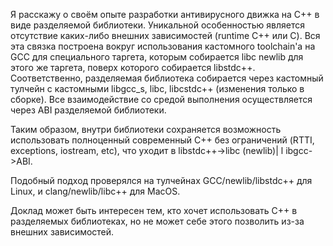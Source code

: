 Я расскажу о своём опыте разработки антивирусного движка на C++ в виде разделяемой библиотеки. Уникальной особенностью является отсутствие каких-либо внешних зависимостей (runtime C++ или C). Вся эта связка построена вокруг использования кастомного toolchain'а на GCC для специального таргета, которым собирается libc newlib для этого же таргета, поверх которого собирается libstdc++. Соответственно, разделяемая библиотека собирается через кастомный тулчейн с кастомными libgcc_s, libc, libcstdc++ (изменения только в сборке). Все взаимодействие со средой выполнения осуществляется через ABI разделяемой библиотеки.

Таким образом, внутри библиотеки сохраняется возможность использовать полноценный современный С++ без ограничений (RTTI, exceptions, iostream, etc), что уходит в libstdc++->libc (newlib)| l ibgcc->ABI.

Подобный подход проверялся на тулчейнах GCC/newlib/libstdc++ для Linux, и clang/newlib/libc++ для MacOS.

Доклад может быть интересен тем, кто хочет использовать С++ в разделяемых библиотеках, но не может себе этого позволить из-за внешних зависимостей.

